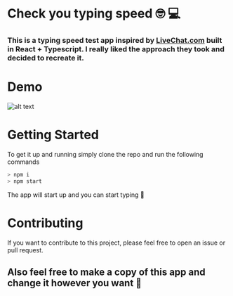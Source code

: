 # Check you typing speed  🤓 💻

### This is a typing speed test app inspired by [LiveChat.com](https://www.livechat.com/typing-speed-test) built in React + Typescript. I really liked the approach they took and decided to recreate it.

# Demo

![alt text](https://user-images.githubusercontent.com/32618877/175827918-0f0cf6f9-18b2-4683-b5a3-b28c8e99b285.gif "Demo")

# Getting Started

 To get it up and running simply clone the repo and run the following commands

```bash
> npm i
> npm start
```

The app will start up and you can start typing 🚀

# Contributing

If you want to contribute to this project, please feel free to open an issue or pull request.

## Also feel free to make a copy of this app and change it however you want 🚀